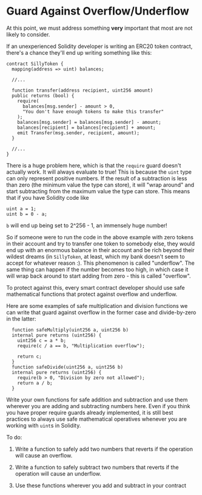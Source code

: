 # Guard Against Overflow/Underflow

At this point, we must address something **very** important that most are not likely to consider. 

If an unexperienced Solidity developer is writing an ERC20 token contract, there's a chance they'll end up writing something like this:

```
contract SillyToken {
  mapping(address => uint) balances;
  
  //...
  
  function transfer(address recipient, uint256 amount) 
  public returns (bool) {
    require(
      balances[msg.sender] - amount > 0, 
      "You don't have enough tokens to make this transfer"
    );
    balances[msg.sender] = balances[msg.sender] - amount;
    balances[recipient] = balances[recipient] + amount;
    emit Transfer(msg.sender, recipient, amount);
  }
  
  //...
}
```

There is a huge problem here, which is that the `require` guard doesn't actually work. It will always evaluate to true! This is because the `uint` type can only represent positive numbers. If the result of a subtraction is less than zero (the minimum value the type can store), it will "wrap around" and start subtracting from the maximum value the type can store. This means that if you have Solidity code like 

```
uint a = 1; 
uint b = 0 - a;
```

`b` will end up being set to 2^256 - 1, an immensely huge number! 

So if someone were to run the code in the above example with zero tokens in their account and try to transfer one token to somebody else, they would end up with an enormous balance in their account and be rich beyond their wildest dreams (in `SillyToken`, at least, which my bank doesn't seem to accept for whatever reason :\). This phenomenon is called "underflow". The same thing can happen if the number becomes too high, in which case it will wrap back around to start adding from zero - this is called "overflow".

To protect against this, every smart contract developer should use safe mathematical functions that protect against overflow and underflow. 

Here are some examples of safe multiplication and division functions we can write that guard against overflow in the former case and divide-by-zero in the latter:

```
  function safeMultiply(uint256 a, uint256 b)
  internal pure returns (uint256) {
    uint256 c = a * b;
    require(c / a == b, "Multiplication overflow");

    return c;
  }
  function safeDivide(uint256 a, uint256 b)
  internal pure returns (uint256) {
    require(b > 0, "Division by zero not allowed");
    return a / b;
  }
```

Write your own functions for safe addition and subtraction and use them wherever you are adding and subtracting numbers here. Even if you think you have proper require guards already implemented, it is still best practices to always use safe mathematical operatives whenever you are working with `uint`s in Solidity.  

To do: 

1. Write a function to safely add two numbers that reverts if the operation will cause
an overflow. 

2. Write a function to safely subtract two numbers that reverts if the operation will cause an underflow.

3. Use these functions wherever you add and subtract in your contract
